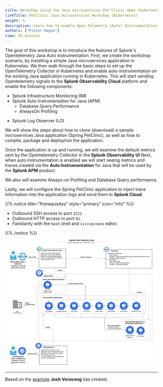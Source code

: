 ```yaml
---
title: Workshop using the Java microservices Pet Clinic demo (Kubernetes-based).
linkTitle: PetClinic Java Microservices Workshop (Kubernetes)
weight: 3
description: Learn how to enable Open Telemetry (Auto) Instrumentation for your Java-based application running in Kubernetes. Experience real-time monitoring and troubleshooting to help you maximize application behavior with end-to-end visibility.
authors: ["Pieter Hagen"]
time: 45 minutes
---
```


The goal of this workshop is to introduce the features of Splunk's Opentelemetry Java Auto instrumentation.
First, we create the workshop scenario, by installing a simple Java microservices application in Kubernetes.
We then walk through the basic steps to set up the OpenTelemetry Collector in Kubernetes and enable auto-instrumentation on the existing Java application running in Kubernetes.  This  will start sending Opentelemetry signals to the **Splunk Observability Cloud** platform and enable the following components:

* Splunk Infrastructure Monitoring (IM)
* Splunk Auto Instrumentation for Java (APM)
  * Database Query Performance
  * AlwaysOn Profiling
<!--   to be completed in  version 2.0
* Splunk Real User Monitoring (RUM)
* RUM to APM Correlation
-->
* Splunk Log Observer (LO)

We will show the steps about how to clone (download) a sample microservices Java application (Spring PetClinic), as well as how to compile, package and deploy/run the application.

Once the application is up and running, we will examine the default metrics sent by the Opentelemetry Collector in the **Splunk Observability UI** Next, when auto instrumentation is enabled we will start seeing metrics and traces created via the **Auto Instrumentation** for Java that will be used by the **Splunk APM** product.

We also will examine Always-on Profiling and Database Query performance.

<!--  to be completed in version 2.0
After that, we will instrument PetClinic's end user interface (HTML pages rendered by the application) with the **Splunk OpenTelemetry Javascript Libraries (RUM)** that will generate RUM traces around all the individual clicks and page loads executed by an end user.
-->

Lastly, we will configure the Spring PetClinic application to inject trace information into the application logs and send them to **Splunk Cloud**.

{{% notice title="Prerequisites" style="primary" icon="info" %}}

* Outbound SSH access to port `2222`.
* Outbound HTTP access to port `81`.
* Familiarity with the `bash` shell and `vi/vim/nano` editor.

{{% /notice %}}
![Splunk Otel Architecture](images/auto-instrumentation-java-diagram.png)

---
Based on the [example](https://github.com/signalfx/splunk-otel-collector-chart/blob/main/examples/enable-operator-and-auto-instrumentation/spring-petclinic-java.md) **Josh Voravong** has created.
